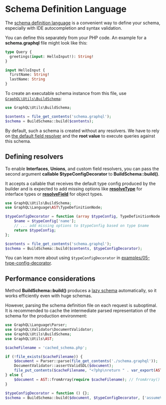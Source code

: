 # Schema Definition Language

The [schema definition language](https://graphql.org/learn/schema/#type-language) is a convenient way to define your schema,
especially with IDE autocompletion and syntax validation.

You can define this separately from your PHP code.
An example for a **schema.graphql** file might look like this:

```graphql
type Query {
  greetings(input: HelloInput!): String!
}

input HelloInput {
  firstName: String!
  lastName: String
}
```

To create an executable schema instance from this file, use [`GraphQL\Utils\BuildSchema`](class-reference.md#graphqlutilsbuildschema):

```php
use GraphQL\Utils\BuildSchema;

$contents = file_get_contents('schema.graphql');
$schema = BuildSchema::build($contents);
```

By default, such a schema is created without any resolvers.
We have to rely on [the default field resolver](data-fetching.md#default-field-resolver)
and the **root value** to execute queries against this schema.

## Defining resolvers

To enable **Interfaces**, **Unions**, and custom field resolvers,
you can pass the second argument **callable $typeConfigDecorator** to **BuildSchema::build()**.

It accepts a callable that receives the default type config produced by the builder and is expected to add missing options like
[**resolveType**](type-definitions/interfaces.md#configuration-options) for interface types or
[**resolveField**](type-definitions/object-types.md#configuration-options) for object types.

```php
use GraphQL\Utils\BuildSchema;
use GraphQL\Language\AST\TypeDefinitionNode;

$typeConfigDecorator = function (array $typeConfig, TypeDefinitionNode $typeDefinitionNode): array {
    $name = $typeConfig['name'];
    // ... add missing options to $typeConfig based on type $name
    return $typeConfig;
};

$contents = file_get_contents('schema.graphql');
$schema = BuildSchema::build($contents, $typeConfigDecorator);
```

You can learn more about using `$typeConfigDecorator` in [examples/05-type-config-decorator](https://github.com/webonyx/graphql-php/blob/master/examples/05-type-config-decorator).

## Performance considerations

Method **BuildSchema::build()** produces a [lazy schema](schema-definition.md#lazy-loading-of-types) automatically,
so it works efficiently even with huge schemas.

However, parsing the schema definition file on each request is suboptimal.
It is recommended to cache the intermediate parsed representation of the schema for the production environment:

```php
use GraphQL\Language\Parser;
use GraphQL\Validator\DocumentValidator;
use GraphQL\Utils\BuildSchema;
use GraphQL\Utils\AST;

$cacheFilename = 'cached_schema.php';

if (!file_exists($cacheFilename)) {
    $document = Parser::parse(file_get_contents('./schema.graphql'));
    DocumentValidator::assertValidSDL($document);
    file_put_contents($cacheFilename, "<?php\nreturn " . var_export(AST::toArray($document), true) . ";\n");
} else {
    $document = AST::fromArray(require $cacheFilename); // fromArray() is a lazy operation as well
}

$typeConfigDecorator = function () {};
$schema = BuildSchema::build($document, $typeConfigDecorator, ['assumeValidSDL' => true]);
```
